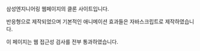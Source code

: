 삼성엔지니어링 웹페이지의 클론 사이트입니다.

반응형으로 제작되었으며 기본적인 애니메이션 효과들은 자바스크립트로 제작하였습니다.

이 페이지는 웹 접근성 검사를 전부 통과하였습니다.
